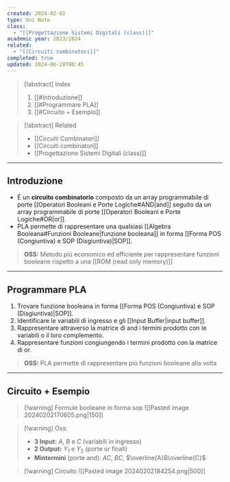 ```yaml
---
created: 2024-02-02
type: Uni Note
class:
  - "[[Progettazione Sistemi Digitali (class)]]"
academic year: 2023/2024
related:
  - "[[Circuiti combinatori]]"
completed: true
updated: 2024-06-28T00:45
---
```

>[!abstract] Index
>1. [[#Introduzione]]
>3. [[#Programmare PLA]]
>4. [[#Circuito + Esempio]]

>[!abstract] Related
>- [[Circuiti Combinatori]]
>- [[Circuiti combinatori]]
>- [[Progettazione Sistemi Digitali (class)]]

---
## Introduzione

- É un **circuito combinatorio** composto da un array programmabile di porte [[Operatori Booleani e Porte Logiche#AND|and]] seguito da un array programmabile di porte [[Operatori Booleani e Porte Logiche#OR|or]].
- PLA permette di rappresentare una qualsiasi [[Algebra Booleana#Funzioni Booleane|funzione booleana]] in forma [[Forma POS (Congiuntiva) e SOP (Disgiuntiva)|SOP]].

>**OSS:** Metodo più economico ed efficiente per rappresentare funzioni booleane rispetto a una [[ROM (read only memory)]]

---
## Programmare PLA

1. Trovare funzione booleana in forma [[Forma POS (Congiuntiva) e SOP (Disgiuntiva)|SOP]].
2. Identificare le variabili di ingresso e gli [[Input Buffer|input buffer]].
3. Rappresentare attraverso la matrice di and i termini prodotto con le variabili o il loro complemento.
4. Rappresentare funzioni congiungendo i termini prodotto con la matrice di or.

>**OSS:** PLA permette di rappresentare più funzioni booleane alla volta

---
## Circuito + Esempio

>[!warning] Formule booleane in forma sop
>![[Pasted image 20240202170605.png|150]]

>[!warning] Oss:
>- **3 Input:** $A$, $B$ e $C$ (variabili in ingresso)
>- **2 Output:** $Y_{1}$ e $Y_{2}$ (porte or finali)
>- **Mintermini** (porte and): $AC$, $BC$, $\overline{A}B\overline{C}$

>[!warning] Circuito
>![[Pasted image 20240202184254.png|500]]
